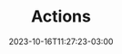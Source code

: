 ---
weight: 300
title: "Actions"
description: ""
icon: "article"
date: "2023-10-16T11:27:23-03:00"
lastmod: "2023-10-16T11:27:23-03:00"
draft: true
toc: true
---